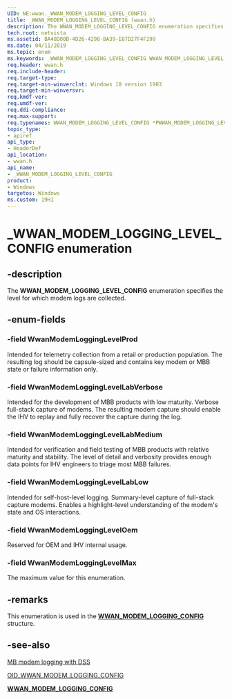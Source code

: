 ```yaml
---
UID: NE:wwan._WWAN_MODEM_LOGGING_LEVEL_CONFIG
title: _WWAN_MODEM_LOGGING_LEVEL_CONFIG (wwan.h)
description: The WWAN_MODEM_LOGGING_LEVEL_CONFIG enumeration specifies the level for which modem logs are collected.
tech.root: netvista
ms.assetid: BA48D00B-4D26-4298-BA39-E87D27F4F299
ms.date: 04/11/2019
ms.topic: enum
ms.keywords: _WWAN_MODEM_LOGGING_LEVEL_CONFIG WWAN_MODEM_LOGGING_LEVEL_CONFIG *PWWAN_MODEM_LOGGING_LEVEL_CONFIG 
req.header: wwan.h
req.include-header:
req.target-type:
req.target-min-winverclnt: Windows 10 version 1903
req.target-min-winversvr:
req.kmdf-ver:
req.umdf-ver:
req.ddi-compliance:
req.max-support:
req.typenames: WWAN_MODEM_LOGGING_LEVEL_CONFIG *PWWAN_MODEM_LOGGING_LEVEL_CONFIG
topic_type: 
- apiref
api_type: 
- HeaderDef
api_location: 
- wwan.h
api_name: 
- _WWAN_MODEM_LOGGING_LEVEL_CONFIG
product:
- Windows
targetos: Windows
ms.custom: 19H1
---
```


# _WWAN_MODEM_LOGGING_LEVEL_CONFIG enumeration

## -description

The **WWAN_MODEM_LOGGING_LEVEL_CONFIG** enumeration specifies the level for which modem logs are collected.

## -enum-fields

### -field WwanModemLoggingLevelProd

Intended for telemetry collection from a retail or production population. The resulting log should be capsule-sized and contains key modem or MBB state or failure information only.

### -field WwanModemLoggingLevelLabVerbose

Intended for the development of MBB products with low maturity. Verbose full-stack capture of modems. The resulting modem capture should enable the IHV to replay and fully recover the capture during the log.

### -field WwanModemLoggingLevelLabMedium

Intended for verification and field testing of MBB products with relative maturity and stability. The level of detail and verbosity provides enough data points for IHV engineers to triage most MBB failures.

### -field WwanModemLoggingLevelLabLow

Intended for self-host-level logging. Summary-level capture of full-stack capture modems. Enables a highlight-level understanding of the modem's state and OS interactions.

### -field WwanModemLoggingLevelOem

Reserved for OEM and IHV internal usage.

### -field WwanModemLoggingLevelMax

The maximum value for this enumeration.

## -remarks

This enumeration is used in the [**WWAN_MODEM_LOGGING_CONFIG**](../wwan/ns-wwan-_wwan_modem_logging_config.md) structure.

## -see-also

[MB modem logging with DSS](https://docs.microsoft.com/windows-hardware/drivers/network/mb-modem-logging-with-dss)

[OID_WWAN_MODEM_LOGGING_CONFIG](https://docs.microsoft.com/windows-hardware/drivers/network/oid-wwan-modem-logging-config)

[**WWAN_MODEM_LOGGING_CONFIG**](../wwan/ns-wwan-_wwan_modem_logging_config.md)